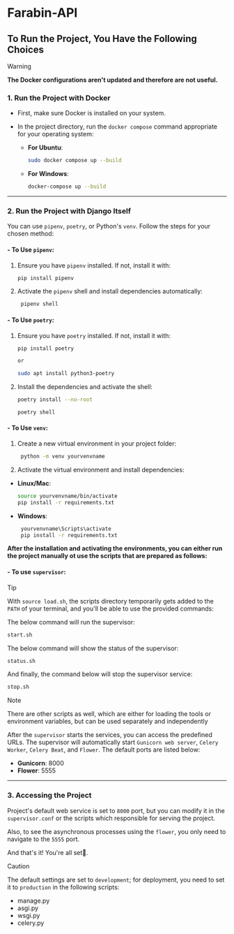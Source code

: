 # Farabin-API

## To Run the Project, You Have the Following Choices

> [!WARNING]
> **The Docker configurations aren't updated and therefore are not useful.**

### 1. Run the Project with Docker

- First, make sure Docker is installed on your system.

- In the project directory, run the `docker compose` command appropriate for your operating system:
  - **For Ubuntu**:

    ```bash
    sudo docker compose up --build
    ```

  - **For Windows**:

    ```bash
    docker-compose up --build
    ```

---

### 2. Run the Project with Django Itself

You can use `pipenv`, `poetry`, or Python's `venv`. Follow the steps for your chosen method:

#### - **To Use `pipenv`:**

1. Ensure you have `pipenv` installed. If not, install it with:

   ```bash
   pip install pipenv
   ```

2. Activate the `pipenv` shell and install dependencies automatically:

   ```bash
    pipenv shell
   ```

#### - **To Use `poetry`:**

1. Ensure you have `poetry` installed. If not, install it with:

   ```bash
   pip install poetry
   
   or

   sudo apt install python3-poetry
   ```

2. Install the dependencies and activate the shell:

   ```bash
   poetry install --no-root
   
   poetry shell
   ```

#### - **To Use `venv`:**

1. Create a new virtual environment in your project folder:

   ```bash
    python -m venv yourvenvname
   ```

2. Activate the virtual environment and install dependencies:

- **Linux/Mac**:

  ```bash
  source yourvenvname/bin/activate
  pip install -r requirements.txt
  ```

- **Windows**:

   ```bash
    yourvenvname\Scripts\activate
    pip install -r requirements.txt   
    ```

**After the installation and activating the environments, you can either run the project manually ot use the scripts that are prepared as follows:**

#### - **To use `supervisor`:**

> [!TIP]
> With `source load.sh`, the scripts directory temporarily gets added to the `PATH` of your terminal, and you'll be able to use the provided commands:

The below command will run the supervisor:

```bash
start.sh
```

The below command will show the status of the supervisor:

```bash
status.sh
```

And finally, the command below will stop the supervisor service:

```bash
stop.sh
```

> [!NOTE]
> There are other scripts as well, which are either for loading the tools or environment variables, but can be used separately and independently

After the `supervisor` starts the services, you can access the predefined URLs. The supervisor will automatically start `Gunicorn web server`, `Celery Worker`, `Celery Beat`, and `Flower`. The default ports are listed below:

- **Gunicorn**: 8000  
- **Flower**: 5555

---

### 3. Accessing the Project  

Project's default web service is set to `8000` port, but you can modify it in the `supervisor.conf` or the scripts which responsible for serving the project.

Also, to see the asynchronous processes using the `flower`, you only need to navigate to the `5555` port.

And that's it! You're all set🙂.

> [!CAUTION]
> The default settings are set to `development`; for deployment, you need to set it to `production` in the following scripts:
>  
> - manage.py
> - asgi.py
> - wsgi.py
> - celery.py

